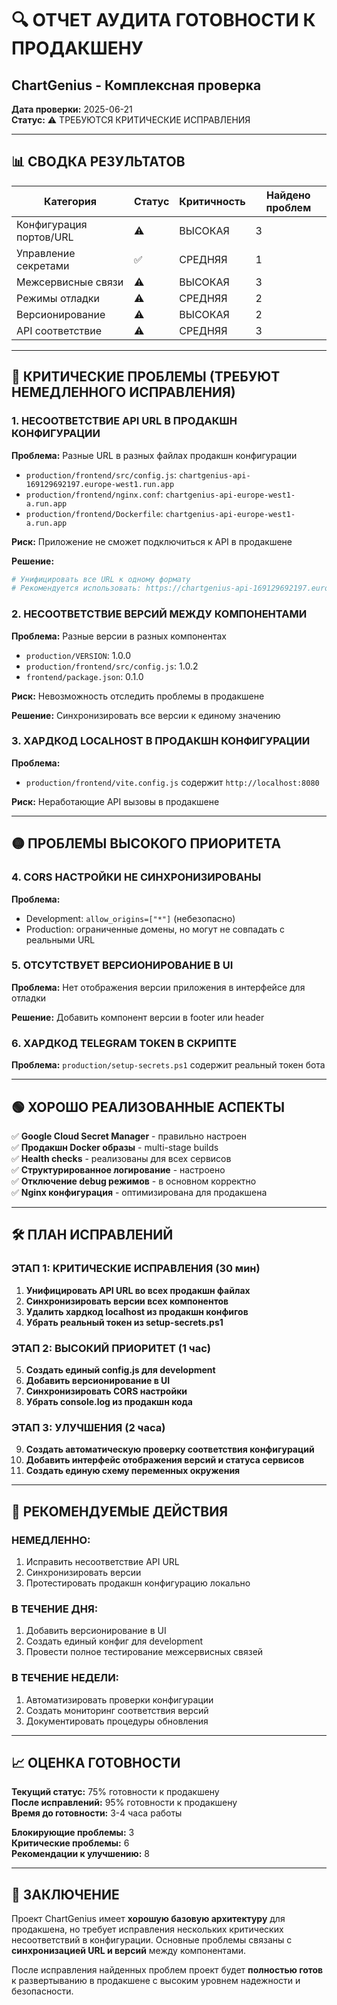 # 🔍 ОТЧЕТ АУДИТА ГОТОВНОСТИ К ПРОДАКШЕНУ
## ChartGenius - Комплексная проверка

**Дата проверки:** 2025-06-21  
**Статус:** ⚠️ ТРЕБУЮТСЯ КРИТИЧЕСКИЕ ИСПРАВЛЕНИЯ

---

## 📊 СВОДКА РЕЗУЛЬТАТОВ

| Категория | Статус | Критичность | Найдено проблем |
|-----------|--------|-------------|-----------------|
| Конфигурация портов/URL | ⚠️ | ВЫСОКАЯ | 3 |
| Управление секретами | ✅ | СРЕДНЯЯ | 1 |
| Межсервисные связи | ⚠️ | ВЫСОКАЯ | 3 |
| Режимы отладки | ⚠️ | СРЕДНЯЯ | 2 |
| Версионирование | ⚠️ | ВЫСОКАЯ | 2 |
| API соответствие | ⚠️ | СРЕДНЯЯ | 3 |

---

## 🔴 КРИТИЧЕСКИЕ ПРОБЛЕМЫ (ТРЕБУЮТ НЕМЕДЛЕННОГО ИСПРАВЛЕНИЯ)

### 1. НЕСООТВЕТСТВИЕ API URL В ПРОДАКШН КОНФИГУРАЦИИ

**Проблема:** Разные URL в разных файлах продакшн конфигурации
- `production/frontend/src/config.js`: `chartgenius-api-169129692197.europe-west1.run.app`
- `production/frontend/nginx.conf`: `chartgenius-api-europe-west1-a.run.app`
- `production/frontend/Dockerfile`: `chartgenius-api-europe-west1-a.run.app`

**Риск:** Приложение не сможет подключиться к API в продакшене

**Решение:**
```bash
# Унифицировать все URL к одному формату
# Рекомендуется использовать: https://chartgenius-api-169129692197.europe-west1.run.app
```

### 2. НЕСООТВЕТСТВИЕ ВЕРСИЙ МЕЖДУ КОМПОНЕНТАМИ

**Проблема:** Разные версии в разных компонентах
- `production/VERSION`: 1.0.0
- `production/frontend/src/config.js`: 1.0.2
- `frontend/package.json`: 0.1.0

**Риск:** Невозможность отследить проблемы в продакшене

**Решение:** Синхронизировать все версии к единому значению

### 3. ХАРДКОД LOCALHOST В ПРОДАКШН КОНФИГУРАЦИИ

**Проблема:** 
- `production/frontend/vite.config.js` содержит `http://localhost:8080`

**Риск:** Неработающие API вызовы в продакшене

---

## 🟡 ПРОБЛЕМЫ ВЫСОКОГО ПРИОРИТЕТА

### 4. CORS НАСТРОЙКИ НЕ СИНХРОНИЗИРОВАНЫ

**Проблема:**
- Development: `allow_origins=["*"]` (небезопасно)
- Production: ограниченные домены, но могут не совпадать с реальными URL

### 5. ОТСУТСТВУЕТ ВЕРСИОНИРОВАНИЕ В UI

**Проблема:** Нет отображения версии приложения в интерфейсе для отладки

**Решение:** Добавить компонент версии в footer или header

### 6. ХАРДКОД TELEGRAM TOKEN В СКРИПТЕ

**Проблема:** `production/setup-secrets.ps1` содержит реальный токен бота

---

## 🟢 ХОРОШО РЕАЛИЗОВАННЫЕ АСПЕКТЫ

✅ **Google Cloud Secret Manager** - правильно настроен  
✅ **Продакшн Docker образы** - multi-stage builds  
✅ **Health checks** - реализованы для всех сервисов  
✅ **Структурированное логирование** - настроено  
✅ **Отключение debug режимов** - в основном корректно  
✅ **Nginx конфигурация** - оптимизирована для продакшена  

---

## 🛠️ ПЛАН ИСПРАВЛЕНИЙ

### ЭТАП 1: КРИТИЧЕСКИЕ ИСПРАВЛЕНИЯ (30 мин)

1. **Унифицировать API URL во всех продакшн файлах**
2. **Синхронизировать версии всех компонентов**
3. **Удалить хардкод localhost из продакшн конфигов**
4. **Убрать реальный токен из setup-secrets.ps1**

### ЭТАП 2: ВЫСОКИЙ ПРИОРИТЕТ (1 час)

5. **Создать единый config.js для development**
6. **Добавить версионирование в UI**
7. **Синхронизировать CORS настройки**
8. **Убрать console.log из продакшн кода**

### ЭТАП 3: УЛУЧШЕНИЯ (2 часа)

9. **Создать автоматическую проверку соответствия конфигураций**
10. **Добавить интерфейс отображения версий и статуса сервисов**
11. **Создать единую схему переменных окружения**

---

## 🎯 РЕКОМЕНДУЕМЫЕ ДЕЙСТВИЯ

### НЕМЕДЛЕННО:
1. Исправить несоответствие API URL
2. Синхронизировать версии
3. Протестировать продакшн конфигурацию локально

### В ТЕЧЕНИЕ ДНЯ:
1. Добавить версионирование в UI
2. Создать единый конфиг для development
3. Провести полное тестирование межсервисных связей

### В ТЕЧЕНИЕ НЕДЕЛИ:
1. Автоматизировать проверки конфигурации
2. Создать мониторинг соответствия версий
3. Документировать процедуры обновления

---

## 📈 ОЦЕНКА ГОТОВНОСТИ

**Текущий статус:** 75% готовности к продакшену  
**После исправлений:** 95% готовности к продакшену  
**Время до готовности:** 3-4 часа работы  

**Блокирующие проблемы:** 3  
**Критические проблемы:** 6  
**Рекомендации к улучшению:** 8  

---

## 🚀 ЗАКЛЮЧЕНИЕ

Проект ChartGenius имеет **хорошую базовую архитектуру** для продакшена, но требует исправления нескольких критических несоответствий в конфигурации. Основные проблемы связаны с **синхронизацией URL и версий** между компонентами.

После исправления найденных проблем проект будет **полностью готов** к развертыванию в продакшене с высоким уровнем надежности и безопасности.
